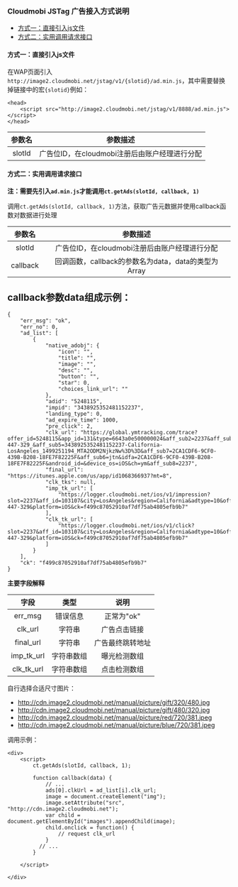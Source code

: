 ### Cloudmobi JSTag 广告接入方式说明

* [方式一：直接引入js文件](#直接引入js文件)
* [方式二：实用调用请求接口](#实用调用请求接口)

#### 方式一：直接引入js文件

在WAP页面引入`http://image2.cloudmobi.net/jstag/v1/{slotid}/ad.min.js`，其中需要替换掉链接中的宏`{slotid}`例如：

```
<head>
    <script src="http://image2.cloudmobi.net/jstag/v1/8888/ad.min.js"></script>
</head>   
```
| 参数名 | 参数描述 |
| :--: | :--: |
| slotId | 广告位ID，在cloudmobi注册后由账户经理进行分配 |

#### 方式二：实用调用请求接口


__注：需要先引入`ad.min.js`才能调用`ct.getAds(slotId, callback, 1)`__

调用`ct.getAds(slotId, callback, 1)`方法，获取广告元数据并使用callback函数对数据进行处理

| 参数名 | 参数描述 |
| :--: | :--: |
| slotId | 广告位ID，在cloudmobi注册后由账户经理进行分配 |
| callback | 回调函数，callback的参数名为data，data的类型为Array |

callback参数data组成示例：
----

```
{
    "err_msg": "ok",
    "err_no": 0,
    "ad_list": [
        {
            "native_adobj": {
                "icon": "",
                "title": "",
                "image": "",
                "desc": "",
                "button": "",
                "star": 0,
                "choices_link_url": ""
            },
            "adid": "5248115",
            "impid": "3438925352481152237",
            "landing_type": 0,
            "ad_expire_time": 1000,
            "pre_click": 2,
            "clk_url": "https://global.ymtracking.com/trace?offer_id=5248115&app_id=131&type=6643a0e500000024&aff_sub2=2237&aff_sub3=US_svm_&aff_sub4=696-447-329_&aff_sub5=3438925352481152237-California-LosAngeles_1499251194_MTA2ODM2NjkzNw%3D%3D&aff_sub7=2CA1CDF6-9CF0-439B-B208-18FE7F82225F&aff_sub6=jtn&idfa=2CA1CDF6-9CF0-439B-B208-18FE7F82225F&android_id=&device_os=iOS&ch=ym&aff_sub8=2237",
            "final_url": "https://itunes.apple.com/us/app/id1068366937?mt=8",
            "clk_tks": null,
            "imp_tk_url": [
                "https://logger.cloudmobi.net/ios/v1/impression?slot=2237&aff_id=103107&city=LosAngeles&region=California&adtype=10&offer=5248115&imp=3438925352481152237&channel=ym&server_id=&sv=&method=svm&pck=2&doimp=1&pkg=1068366937&country=US&pn=jtn&user_id=f499c87052910af7df75ab4805efb9b7&ran=696-447-329&platform=iOS&ck=f499c87052910af7df75ab4805efb9b7"
            ],
            "clk_tk_url": [
                "https://logger.cloudmobi.net/ios/v1/click?slot=2237&aff_id=103107&city=LosAngeles&region=California&adtype=10&offer=5248115&imp=3438925352481152237&channel=ym&server_id=&sv=&method=svm&pck=2&doimp=1&pkg=1068366937&country=US&pn=jtn&user_id=f499c87052910af7df75ab4805efb9b7&ran=696-447-329&platform=iOS&ck=f499c87052910af7df75ab4805efb9b7"
            ]
        }
    ],
    "ck": "f499c87052910af7df75ab4805efb9b7"
}
```

__主要字段解释__

|字段| 类型| 说明|
|:-:|:--:|:---:|
|err_msg|错误信息|正常为"ok"|
|clk_url|字符串|广告点击链接|
|final_url|字符串|广告最终跳转地址|
|imp_tk_url|字符串数组|曝光检测数组|
|clk_tk_url|字符串数组|点击检测数组|

自行选择合适尺寸图片：

* http://cdn.image2.cloudmobi.net/manual/picture/gift/320/480.jpg
* http://cdn.image2.cloudmobi.net/manual/picture/gift/480/320.jpg
* http://cdn.image2.cloudmobi.net/manual/picture/red/720/381.jpeg
* http://cdn.image2.cloudmobi.net/manual/picture/blue/720/381.jpeg

调用示例：

```
<div>
    <script>
        ct.getAds(slotId, callback, 1);
        
        function callback(data) { 
            // ...
            ads[0].clkUrl = ad_list[i].clk_url;
            image = document.createElement("img");
            image.setAttribute("src", "http://cdn.image2.cloudmobi.net");
            var child = document.getElementById("images").appendChild(image);
            child.onclick = function() {
                // request clk_url
            }
          // ...
        }
        
    </script>
    
</div>

```




